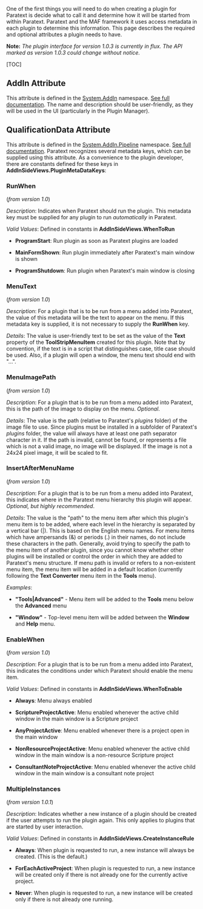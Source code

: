 One of the first things you will need to do when creating a plugin for Paratext is decide what to call it and determine how it will be started from within Paratext. Paratext and the MAF framework it uses access metadata in each plugin to determine this information. This page describes the required and optional attributes a plugin needs to have.

**Note:** *The plugin interface for version 1.0.3 is currently in flux. The API marked as version 1.0.3 could change without notice.*

[TOC]

## AddIn Attribute ##
This attribute is defined in the [System.AddIn](http://msdn.microsoft.com/en-us/library/system.addin.aspx) namespace. [See full documentation](http://msdn.microsoft.com/en-us/library/system.addin.addinattribute.aspx). The name and description should be user-friendly, as they will be used in the UI (particularly in the Plugin Manager).

## QualificationData Attribute ##
This attribute is defined in the [System.AddIn.Pipeline](http://msdn.microsoft.com/en-us/library/system.addin.pipeline.aspx) namespace. [See full documentation](http://msdn.microsoft.com/en-us/library/system.addin.pipeline.qualificationdataattribute.aspx). Paratext recognizes several metadata keys, which can be supplied using this attribute. As a convenience to the plugin developer, there are constants defined for these keys in **AddInSideViews.PluginMetaDataKeys**:

### RunWhen ###

(*from version 1.0*)

*Description*: Indicates when Paratext should run the plugin. This metadata key must be supplied for any plugin to run *automatically* in Paratext.

*Valid Values*: Defined in constants in **AddInSideViews.WhenToRun**

* **ProgramStart**: Run plugin as soon as Paratext plugins are loaded

* **MainFormShown**: Run plugin immediately after Paratext's main window is shown

* **ProgramShutdown**: Run plugin when Paratext's main window is closing

### MenuText ###

(*from version 1.0*)

*Description*: For a plugin that is to be run from a menu added into Paratext, the value of this metadata will be the text to appear on the menu. If this metadata key is supplied, it is not necessary to supply the **RunWhen** key.

*Details*: The value is user-friendly text to be set as the value of the **Text** property of the **ToolStripMenuItem** created for this plugin. Note that by convention, if the text is in a script that distinguishes case, title case should be used. Also, if a plugin will open a window, the menu text should end with "...".

### MenuImagePath ###

(*from version 1.0*)

*Description*: For a plugin that is to be run from a menu added into Paratext, this is the path of the image to display on the menu. *Optional*.

*Details*: The value is the path (relative to Paratext's *plugins* folder) of the image file to use. Since plugins must be installed in a subfolder of Paratext's *plugins* folder, the value will always have at least one path separator character in it. If the path is invalid, cannot be found, or represents a file which is not a valid image, no image will be displayed. If the image is not a 24x24 pixel image, it will be scaled to fit.

### InsertAfterMenuName ###

(*from version 1.0*)

*Description*: For a plugin that is to be run from a menu added into Paratext, this indicates where in the Paratext menu hierarchy this plugin will appear. *Optional, but highly recommended*.

*Details*: The value is the "path" to the menu item after which this plugin's menu item is to be added, where each level in the hierarchy is separated by a vertical bar (|). This is based on the English menu names. For menu items which have ampersands (&) or periods (.) in their names, do not include these characters in the path. Generally, avoid trying to specify the path to the menu item of another plugin, since you cannot know whether other plugins will be installed or control the order in which they are added to Paratext's menu structure. If menu path is invalid or refers to a non-existent menu item, the menu item will be added in a default location (currently following the **Text Converter** menu item in the **Tools** menu).

*Examples*:

* **"Tools|Advanced"** - Menu item will be added to the **Tools** menu below the **Advanced** menu

* **"Window"** - Top-level menu item will be added between the **Window** and **Help** menu.

### EnableWhen ###

(*from version 1.0*)

*Description*: For a plugin that is to be run from a menu added into Paratext, this indicates the conditions under which Paratext should enable the menu item.

*Valid Values*: Defined in constants in **AddInSideViews.WhenToEnable**

* **Always**: Menu always enabled

* **ScriptureProjectActive**: Menu enabled whenever the active child window in the main window is a Scripture project

* **AnyProjectActive**: Menu enabled whenever there is a project open in the main window

* **NonResourceProjectActive**: Menu enabled whenever the active child window in the main window is a non-resource Scripture project

* **ConsultantNoteProjectActive**: Menu enabled whenever the active child window in the main window is a consultant note project

### MultipleInstances ###

(*from version 1.0.1*)

*Description*: Indicates whether a new instance of a plugin should be created if the user attempts to run the plugin again. This only applies to plugins that are started by user interaction.

*Valid Values*: Defined in constants in **AddInSideViews.CreateInstanceRule**

* **Always**: When plugin is requested to run, a new instance will always be created. (This is the default.)

* **ForEachActiveProject**: When plugin is requested to run, a new instance will be created only if there is not already one for the currently active project.

* **Never**: When plugin is requested to run, a new instance will be created only if there is not already one running.
